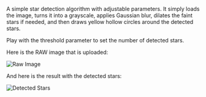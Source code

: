 A simple star detection algorithm with adjustable parameters. It simply loads the image, turns it into a grayscale, applies Gaussian blur, dilates the faint stars if needed, and then draws yellow hollow circles around the detected stars.

Play with the threshold parameter to set the number of detected stars. 

Here is the RAW image that is uploaded:

![Raw Image](stars_raw.jpg)

And here is the result with the detected stars:

![Detected Stars](stars_detected.jpg)
